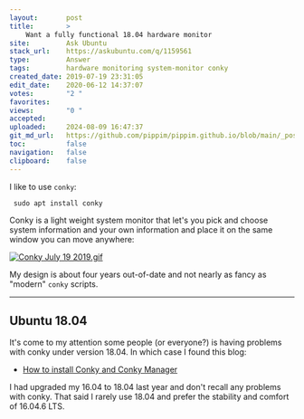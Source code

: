 ```yaml
---
layout:       post
title:        >
    Want a fully functional 18.04 hardware monitor
site:         Ask Ubuntu
stack_url:    https://askubuntu.com/q/1159561
type:         Answer
tags:         hardware monitoring system-monitor conky
created_date: 2019-07-19 23:31:05
edit_date:    2020-06-12 14:37:07
votes:        "2 "
favorites:    
views:        "0 "
accepted:     
uploaded:     2024-08-09 16:47:37
git_md_url:   https://github.com/pippim/pippim.github.io/blob/main/_posts/2019/2019-07-19-Want-a-fully-functional-18.04-hardware-monitor.md
toc:          false
navigation:   false
clipboard:    false
---
```


I like to use `conky`:

``` 
 sudo apt install conky
```

Conky is a light weight system monitor that let's you pick and choose system information and your own information and place it on the same window you can move anywhere:

[![Conky July 19 2019.gif][1]][1]

My design is about four years out-of-date and not nearly as fancy as "modern" `conky` scripts.


----------

## Ubuntu 18.04

It's come to my attention some people (or everyone?) is having problems with conky under version 18.04. In which case I found this blog:

- [How to install Conky and Conky Manager](https://www.fosslicious.com/2018/05/how-to-install-conky-and-conky-manager.html)

I had upgraded my 16.04 to 18.04 last year and don't recall any problems with conky. That said I rarely use 18.04 and prefer the stability and comfort of 16.04.6 LTS.

  [1]: https://pippim.github.io/assets/img/_posts/2019/pe0Tj.gif
